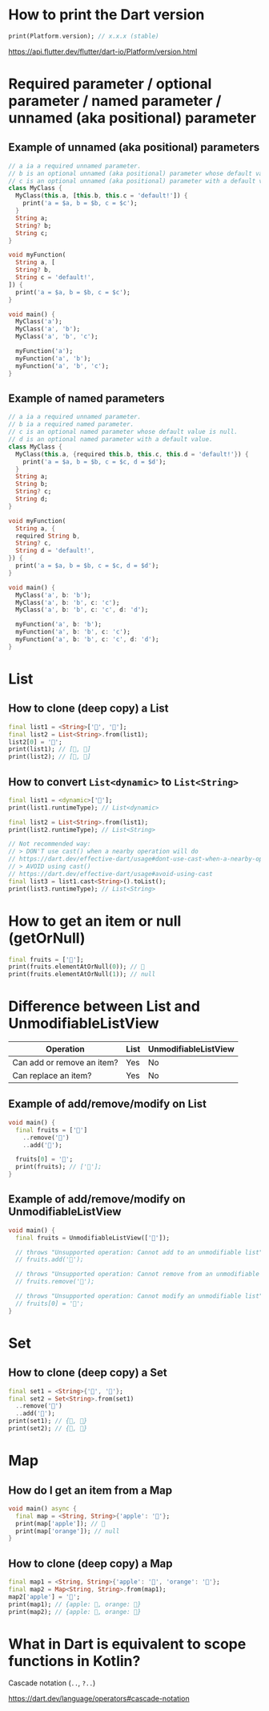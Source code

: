# How to print the Dart version
```dart
print(Platform.version); // x.x.x (stable)
```
https://api.flutter.dev/flutter/dart-io/Platform/version.html

# Required parameter / optional parameter / named parameter / unnamed (aka positional) parameter
## Example of unnamed (aka positional) parameters
```dart
// a ia a required unnamed parameter.
// b is an optional unnamed (aka positional) parameter whose default value is null.
// c is an optional unnamed (aka positional) parameter with a default value.
class MyClass {
  MyClass(this.a, [this.b, this.c = 'default!']) {
    print('a = $a, b = $b, c = $c');
  }
  String a;
  String? b;
  String c;
}

void myFunction(
  String a, [
  String? b,
  String c = 'default!',
]) {
  print('a = $a, b = $b, c = $c');
}

void main() {
  MyClass('a');
  MyClass('a', 'b');
  MyClass('a', 'b', 'c');

  myFunction('a');
  myFunction('a', 'b');
  myFunction('a', 'b', 'c');
}
```

## Example of named parameters
```dart
// a ia a required unnamed parameter.
// b ia a required named parameter.
// c is an optional named parameter whose default value is null.
// d is an optional named parameter with a default value.
class MyClass {
  MyClass(this.a, {required this.b, this.c, this.d = 'default!'}) {
    print('a = $a, b = $b, c = $c, d = $d');
  }
  String a;
  String b;
  String? c;
  String d;
}

void myFunction(
  String a, {
  required String b,
  String? c,
  String d = 'default!',
}) {
  print('a = $a, b = $b, c = $c, d = $d');
}

void main() {
  MyClass('a', b: 'b');
  MyClass('a', b: 'b', c: 'c');
  MyClass('a', b: 'b', c: 'c', d: 'd');

  myFunction('a', b: 'b');
  myFunction('a', b: 'b', c: 'c');
  myFunction('a', b: 'b', c: 'c', d: 'd');
}
```

# List
## How to clone (deep copy) a List
```dart
final list1 = <String>['🍎', '🍊'];
final list2 = List<String>.from(list1);
list2[0] = '🍏';
print(list1); // [🍎, 🍊]
print(list2); // [🍏, 🍊]
```

## How to convert `List<dynamic>` to `List<String>`
```dart
final list1 = <dynamic>['🍎'];
print(list1.runtimeType); // List<dynamic>

final list2 = List<String>.from(list1);
print(list2.runtimeType); // List<String>

// Not recommended way:
// > DON'T use cast() when a nearby operation will do
// https://dart.dev/effective-dart/usage#dont-use-cast-when-a-nearby-operation-will-do
// > AVOID using cast()
// https://dart.dev/effective-dart/usage#avoid-using-cast
final list3 = list1.cast<String>().toList();
print(list3.runtimeType); // List<String>
```

# How to get an item or null (getOrNull)
```dart
final fruits = ['🍎'];
print(fruits.elementAtOrNull(0)); // 🍎
print(fruits.elementAtOrNull(1)); // null
```

# Difference between List and UnmodifiableListView
Operation|List|UnmodifiableListView
--|--|--
Can add or remove an item?|Yes|No
Can replace an item?|Yes|No

## Example of add/remove/modify on List
```dart
void main() {
  final fruits = ['🍎']
    ..remove('🍎')
    ..add('🍏');

  fruits[0] = '🍊';
  print(fruits); // ['🍊'];
}
```

## Example of add/remove/modify on UnmodifiableListView
```dart
void main() {
  final fruits = UnmodifiableListView(['🍎']);

  // throws "Unsupported operation: Cannot add to an unmodifiable list".
  // fruits.add('🍏');

  // throws "Unsupported operation: Cannot remove from an unmodifiable list".
  // fruits.remove('🍎');

  // throws "Unsupported operation: Cannot modify an unmodifiable list".
  // fruits[0] = '🍏';
}
```

# Set
## How to clone (deep copy) a Set
```dart
final set1 = <String>{'🍎', '🍊'};
final set2 = Set<String>.from(set1)
  ..remove('🍎')
  ..add('🍏');
print(set1); // {🍎, 🍊}
print(set2); // {🍊, 🍏}
```

# Map
## How do I get an item from a Map
```dart
void main() async {
  final map = <String, String>{'apple': '🍎'};
  print(map['apple']); // 🍎
  print(map['orange']); // null
}
```

## How to clone (deep copy) a Map
```dart
final map1 = <String, String>{'apple': '🍎', 'orange': '🍊'};
final map2 = Map<String, String>.from(map1);
map2['apple'] = '🍏';
print(map1); // {apple: 🍎, orange: 🍊}
print(map2); // {apple: 🍏, orange: 🍊}
```

# What in Dart is equivalent to scope functions﻿ in Kotlin?
Cascade notation (`..`, `?..`)

https://dart.dev/language/operators#cascade-notation

